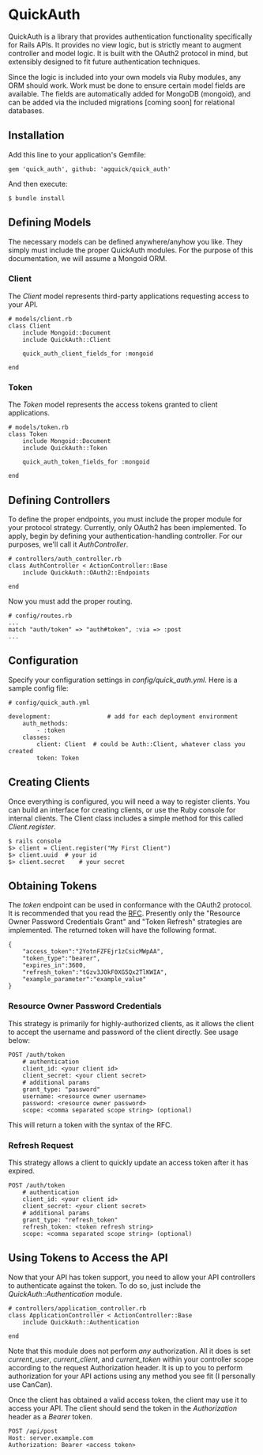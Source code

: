 # QuickAuth

QuickAuth is a library that provides authentication functionality specifically for Rails APIs. It provides no view logic, but is strictly meant to augment controller and model logic. It is built with the OAuth2 protocol in mind, but extensibly designed to fit future authentication techniques.

Since the logic is included into your own models via Ruby modules, any ORM should work. Work must be done to ensure certain model fields are available. The fields are automatically added for MongoDB (mongoid), and can be added via the included migrations [coming soon] for relational databases.

## Installation

Add this line to your application's Gemfile:

	gem 'quick_auth', github: 'agquick/quick_auth'

And then execute:

	$ bundle install

## Defining Models

The necessary models can be defined anywhere/anyhow you like. They simply must include the proper QuickAuth modules. For the purpose of this documentation, we will assume a Mongoid ORM.

### Client

The *Client* model represents third-party applications requesting access to your API.

	# models/client.rb
	class Client
		include Mongoid::Document
		include QuickAuth::Client

		quick_auth_client_fields_for :mongoid

	end

### Token

The *Token* model represents the access tokens granted to client applications.

	# models/token.rb
	class Token
		include Mongoid::Document
		include QuickAuth::Token

		quick_auth_token_fields_for :mongoid

	end

## Defining Controllers

To define the proper endpoints, you must include the proper module for your protocol strategy. Currently, only OAuth2 has been implemented. To apply, begin by defining your authentication-handling controller. For our purposes, we'll call it *AuthController*.

	# controllers/auth_controller.rb
	class AuthController < ActionController::Base
		include QuickAuth::OAuth2::Endpoints

	end

Now you must add the proper routing.

	# config/routes.rb
	...
	match "auth/token" => "auth#token", :via => :post
	...


## Configuration

Specify your configuration settings in *config/quick_auth.yml*. Here is a sample config file:

	# config/quick_auth.yml

	development:				# add for each deployment environment
		auth_methods:
			- :token
		classes:
			client: Client	# could be Auth::Client, whatever class you created
			token: Token


## Creating Clients

Once everything is configured, you will need a way to register clients. You can build an interface for creating clients, or use the Ruby console for internal clients. The Client class includes a simple method for this called *Client.register*.

	$ rails console
	$> client = Client.register("My First Client")
	$> client.uuid	# your id
	$> client.secret	# your secret

## Obtaining Tokens

The *token* endpoint can be used in conformance with the OAuth2 protocol. It is recommended that you read the [RFC](http://tools.ietf.org/html/rfc6749). Presently only the "Resource Owner Password Credentials Grant" and "Token Refresh" strategies are implemented. The returned token will have the following format.

	{
		"access_token":"2YotnFZFEjr1zCsicMWpAA",
		"token_type":"bearer",
		"expires_in":3600,
		"refresh_token":"tGzv3JOkF0XG5Qx2TlKWIA",
		"example_parameter":"example_value"
	}

### Resource Owner Password Credentials

This strategy is primarily for highly-authorized clients, as it allows the client to accept the username and password of the client directly. See usage below:

	POST /auth/token
		# authentication
		client_id: <your client id>
		client_secret: <your client secret>
		# additional params
		grant_type: "password"
		username: <resource owner username>
		password: <resource owner password>
		scope: <comma separated scope string> (optional)

This will return a token with the syntax of the RFC.

### Refresh Request

This strategy allows a client to quickly update an access token after it has expired.

	POST /auth/token
		# authentication
		client_id: <your client id>
		client_secret: <your client secret>
		# additional params
		grant_type: "refresh_token"
		refresh_token: <token refresh string>
		scope: <comma separated scope string> (optional)

## Using Tokens to Access the API

Now that your API has token support, you need to allow your API controllers to authenticate against the token. To do so, just include the *QuickAuth::Authentication* module.

	# controllers/application_controller.rb
	class ApplicationController < ActionController::Base
		include QuickAuth::Authentication

	end

Note that this module does not perform *any* authorization. All it does is set *current_user*, *current_client*, and *current_token* within your controller scope according to the request Authorization header. It is up to you to perform authorization for your API actions using any method you see fit (I personally use CanCan).

Once the client has obtained a valid access token, the client may use it to access your API. The client should send the token in the *Authorization* header as a *Bearer* token.

	POST /api/post
	Host: server.example.com
	Authorization: Bearer <access token>
